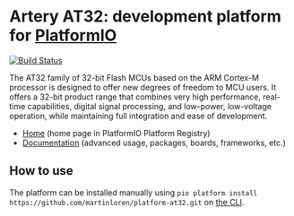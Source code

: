 # Artery AT32: development platform for [PlatformIO](http://platformio.org)

[![Build Status](https://github.com/platformio/platform-ststm32/workflows/Examples/badge.svg)](https://github.com/platformio/platform-ststm32/actions)

The AT32 family of 32-bit Flash MCUs based on the ARM Cortex-M processor is designed to offer new degrees of freedom to MCU users. It offers a 32-bit product range that combines very high performance, real-time capabilities, digital signal processing, and low-power, low-voltage operation, while maintaining full integration and ease of development.

* [Home](http://platformio.org/platforms/ststm32) (home page in PlatformIO Platform Registry)
* [Documentation](http://docs.platformio.org/page/platforms/ststm32.html) (advanced usage, packages, boards, frameworks, etc.)

## How to use
The platform can be installed manually using `pio platform install https://github.com/martinloren/platform-at32.git` on [the CLI](https://docs.platformio.org/en/latest/integration/ide/vscode.html#platformio-core-cli). 